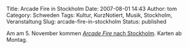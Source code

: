 Title: Arcade Fire in Stockholm
Date: 2007-08-01 14:43
Author: tom
Category: Schweden
Tags: Kultur, KurzNotiert, Musik, Stockholm, Veranstaltung
Slug: arcade-fire-in-stockholm
Status: published

Am am 5. November kommen [*Arcade Fire* nach
Stockholm](http://www.newsdesk.se/view/pressrelease/160983). Karten ab
Montag.

